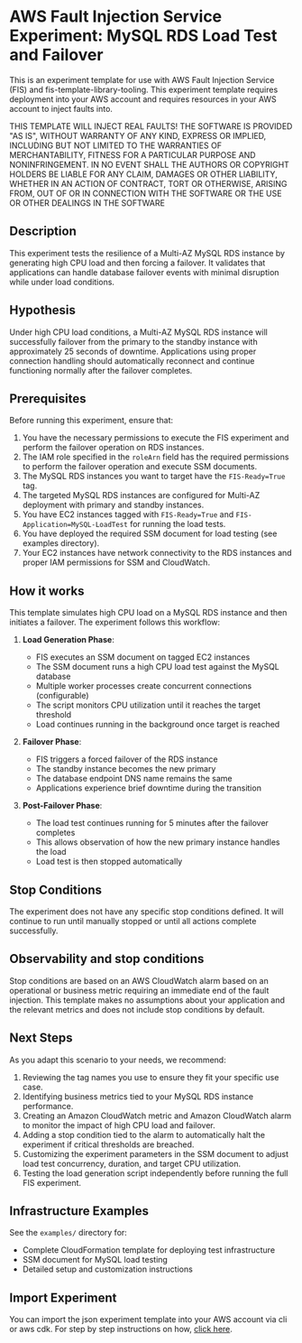 # AWS Fault Injection Service Experiment: MySQL RDS Load Test and Failover

This is an experiment template for use with AWS Fault Injection Service (FIS) and fis-template-library-tooling. This experiment template requires deployment into your AWS account and requires resources in your AWS account to inject faults into.

THIS TEMPLATE WILL INJECT REAL FAULTS! THE SOFTWARE IS PROVIDED "AS IS", WITHOUT WARRANTY OF ANY KIND, EXPRESS OR IMPLIED, INCLUDING BUT NOT LIMITED TO THE WARRANTIES OF MERCHANTABILITY, FITNESS FOR A PARTICULAR PURPOSE AND NONINFRINGEMENT. IN NO EVENT SHALL THE AUTHORS OR COPYRIGHT
HOLDERS BE LIABLE FOR ANY CLAIM, DAMAGES OR OTHER LIABILITY, WHETHER IN AN ACTION
OF CONTRACT, TORT OR OTHERWISE, ARISING FROM, OUT OF OR IN CONNECTION WITH THE
SOFTWARE OR THE USE OR OTHER DEALINGS IN THE SOFTWARE

## Description

This experiment tests the resilience of a Multi-AZ MySQL RDS instance by generating high CPU load and then forcing a failover. It validates that applications can handle database failover events with minimal disruption while under load conditions.

## Hypothesis

Under high CPU load conditions, a Multi-AZ MySQL RDS instance will successfully failover from the primary to the standby instance with approximately 25 seconds of downtime. Applications using proper connection handling should automatically reconnect and continue functioning normally after the failover completes.

## Prerequisites

Before running this experiment, ensure that:

1. You have the necessary permissions to execute the FIS experiment and perform the failover operation on RDS instances.
2. The IAM role specified in the `roleArn` field has the required permissions to perform the failover operation and execute SSM documents.
3. The MySQL RDS instances you want to target have the `FIS-Ready=True` tag.
4. The targeted MySQL RDS instances are configured for Multi-AZ deployment with primary and standby instances.
5. You have EC2 instances tagged with `FIS-Ready=True` and `FIS-Application=MySQL-LoadTest` for running the load tests.
6. You have deployed the required SSM document for load testing (see examples directory).
7. Your EC2 instances have network connectivity to the RDS instances and proper IAM permissions for SSM and CloudWatch.

## How it works

This template simulates high CPU load on a MySQL RDS instance and then initiates a failover. The experiment follows this workflow:

1. **Load Generation Phase**:
   - FIS executes an SSM document on tagged EC2 instances
   - The SSM document runs a high CPU load test against the MySQL database
   - Multiple worker processes create concurrent connections (configurable)
   - The script monitors CPU utilization until it reaches the target threshold
   - Load continues running in the background once target is reached

2. **Failover Phase**:
   - FIS triggers a forced failover of the RDS instance
   - The standby instance becomes the new primary
   - The database endpoint DNS name remains the same
   - Applications experience brief downtime during the transition

3. **Post-Failover Phase**:
   - The load test continues running for 5 minutes after the failover completes
   - This allows observation of how the new primary instance handles the load
   - Load test is then stopped automatically

## Stop Conditions

The experiment does not have any specific stop conditions defined. It will continue to run until manually stopped or until all actions complete successfully.

## Observability and stop conditions

Stop conditions are based on an AWS CloudWatch alarm based on an operational or 
business metric requiring an immediate end of the fault injection. This 
template makes no assumptions about your application and the relevant metrics 
and does not include stop conditions by default.

## Next Steps

As you adapt this scenario to your needs, we recommend:

1. Reviewing the tag names you use to ensure they fit your specific use case.
2. Identifying business metrics tied to your MySQL RDS instance performance.
3. Creating an Amazon CloudWatch metric and Amazon CloudWatch alarm to monitor the impact of high CPU load and failover.
4. Adding a stop condition tied to the alarm to automatically halt the experiment if critical thresholds are breached.
5. Customizing the experiment parameters in the SSM document to adjust load test concurrency, duration, and target CPU utilization.
6. Testing the load generation script independently before running the full FIS experiment.

## Infrastructure Examples

See the `examples/` directory for:
- Complete CloudFormation template for deploying test infrastructure
- SSM document for MySQL load testing
- Detailed setup and customization instructions

## Import Experiment

You can import the json experiment template into your AWS account via cli or aws cdk. For step by step instructions on how, [click here](https://github.com/aws-samples/fis-template-library-tooling).
